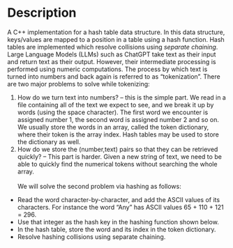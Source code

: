 # Description
A C++ implementation for a hash table data structure. In this data structure, keys/values are mapped to a position in a table using a hash function. Hash tables are implemented which resolve collisions using *separate chaining*.<br/>
Large Language Models (LLMs) such as ChatGPT take text as their input and return text as their output. However, their intermediate processing is performed using numeric computations. The process by which text is turned into numbers and back again is referred to as “tokenization”. There are two major problems to solve while tokenizing:<br/>
 1. How do we turn text into numbers? – this is the simple part. We read in a file containing all of the text we expect to see, and we break it up by words (using the space character). The first word we encounter is assigned number 1, the second word is assigned number 2 and so on. We usually store the words in an array, called the token dictionary, where their token is the array index. Hash tables may be used to store the dictionary as well.<br/>
 2. How do we store the (number,text) pairs so that they can be retrieved quickly? – This part is harder. Given a new string of text, we need to be able to quickly find the numerical tokens without searching the whole array.<br/>
<br/>We will solve the second problem via hashing as follows:<br/>
* Read the word character-by-character, and add the ASCII values of its characters. For instance the word “Any” has ASCII values 65 + 110 + 121 = 296.<br/>
* Use that integer as the hash key in the hashing function shown below.<br/>
* In the hash table, store the word and its index in the token dictionary.<br/>
* Resolve hashing collisions using separate chaining.<br/>

